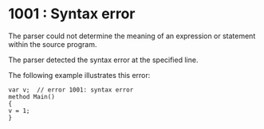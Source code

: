 # 1001 : Syntax error

The parser could not determine the meaning of an expression or statement within the source program.

The parser detected the syntax error at the specified line.

&#x20;

The following example illustrates this error:

```
var v;  // error 1001: syntax error
method Main()
{
v = 1;
}
```
